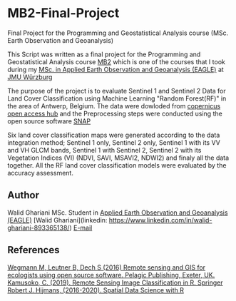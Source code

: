 # MB2-Final-Project
Final Project for the Programming and Geostatistical Analysis course (MSc. Earth Observation and Geoanalysis)

This Script was written as a final project for the Programming and Geostatistical Analysis course [MB2](http://eagle-science.org/project/programming-and-geostatistical-analysis/) which is one of the courses that I took during my [MSc. in Applied Earth Observation and Geoanalysis (EAGLE)](http://eagle-science.org/) at [JMU Würzburg](https://www.uni-wuerzburg.de/en/home/)  

The purpose of the project is to evaluate Sentinel 1 and Sentinel 2 Data for Land Cover Classification using Machine Learning "Random Forest(RF)" in the area of Antwerp, Belgium.
The data were dowloded from [copernicus open access hub](https://scihub.copernicus.eu/dhus/#/home)  and the Preprocessing steps were conducted using the open source software [SNAP](http://step.esa.int/main/download/snap-download/)

Six land cover classification maps were generated according to the data integration method; Sentinel 1 only, Sentinel 2 only, Sentinel 1 with its VV and VH GLCM bands, Sentinel 1 with Sentinel 2, Sentinel 2 with its Vegetation Indices (VI) (NDVI, SAVI, MSAVI2, NDWI2) and finaly all the data together.
All the RF land cover classification models were evaluated by the accuracy assessment.

## Author
Walid Ghariani MSc. Student in [Applied Earth Observation and Geoanalysis (EAGLE)](http://eagle-science.org/)
[Walid Ghariani](linkedin: https://www.linkedin.com/in/walid-ghariani-893365138/)
[E-mail](walid.ghariani@stud-mail.uni-wuerzburg.de)

## References

[Wegmann M, Leutner B, Dech S (2016) Remote sensing and GIS for ecologists using open source software. Pelagic Publishing, Exeter, UK.](http://book.ecosens.org/RSEbook/) 
[Kamusoko, C. (2019). Remote Sensing Image Classification in R. Springer](https://www.springer.com/gp/book/9789811380112)
[Robert J. Hijmans, (2016-2020). Spatial Data Science with R](https://rspatial.org/#)
